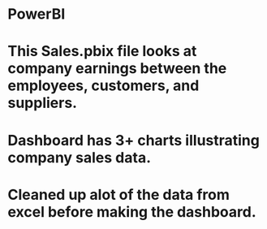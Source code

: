 # PowerBI
# This Sales.pbix file looks at company earnings between the employees, customers, and suppliers. 
# Dashboard has 3+ charts illustrating company sales data. 
# Cleaned up alot of the data from excel before making the dashboard.  
